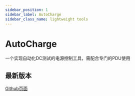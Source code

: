 ```yaml
---
sidebar_position: 1
sidebar_label: AutoCharge
sidebar_class_name: lightweight tools
---
```


# AutoCharge
一个实现自动化DC测试的电源控制工具，需配合专门的PDU使用

## 最新版本

[Github页面](https://github.com/ltycn/AutoCharge)